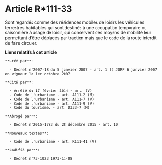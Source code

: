 # Article R*111-33

Sont regardés comme des résidences mobiles de loisirs les véhicules terrestres habitables qui sont destinés à une occupation
temporaire ou saisonnière à usage de loisir, qui conservent des moyens de mobilité leur permettant d'être déplacés par
traction mais que le code de la route interdit de faire circuler.

**Liens relatifs à cet article**

	**Créé par**:

	  - Décret n°2007-18 du 5 janvier 2007 - art. 1 () JORF 6 janvier 2007 en vigueur le 1er octobre 2007

	**Cité par**:

	  - Arrêté du 17 février 2014 - art. (V)
	  - Code de l'urbanisme - art. A111-2 (M)
	  - Code de l'urbanisme - art. A111-7 (V)
	  - Code de l'urbanisme - art. A111-9 (V)
	  - Code du tourisme. - art. D333-7 (M)

	**Abrogé par**:

	  - Décret n°2015-1783 du 28 décembre 2015 - art. 10

	**Nouveaux textes**:

	  - Code de l'urbanisme - art. R111-41 (V)

	**Codifié par**:

	  - Décret n°73-1023 1973-11-08
